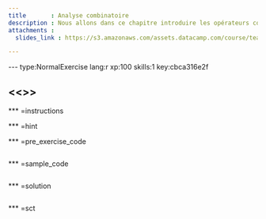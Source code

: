 ```yaml
---
title       : Analyse combinatoire
description : Nous allons dans ce chapitre introduire les opérateurs combinatoires utiles pour le calcul des probabilités.
attachments :
  slides_link : https://s3.amazonaws.com/assets.datacamp.com/course/teach/slides_example.pdf

---
```



--- type:NormalExercise lang:r xp:100 skills:1 key:cbca316e2f
## <<<New Exercise>>>


*** =instructions

*** =hint

*** =pre_exercise_code
```{r}

```

*** =sample_code
```{r}

```

*** =solution
```{r}

```

*** =sct
```{r}

```
